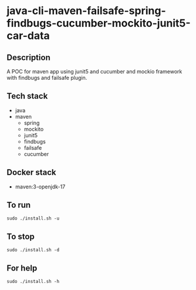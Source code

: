 # java-cli-maven-failsafe-spring-findbugs-cucumber-mockito-junit5-car-data

## Description
A POC for maven app using junit5
and cucumber and mockio framework
 with findbugs
and failsafe plugin.

## Tech stack
- java
- maven
	- spring
	- mockito
  - junit5
  - findbugs
  - failsafe
  - cucumber

## Docker stack
- maven:3-openjdk-17

## To run
`sudo ./install.sh -u`

## To stop
`sudo ./install.sh -d`

## For help
`sudo ./install.sh -h`
